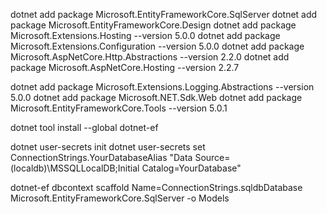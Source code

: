

dotnet add  package  Microsoft.EntityFrameworkCore.SqlServer 
dotnet add  package  Microsoft.EntityFrameworkCore.Design
dotnet add package Microsoft.Extensions.Hosting --version 5.0.0
dotnet add package Microsoft.Extensions.Configuration --version 5.0.0
dotnet add package Microsoft.AspNetCore.Http.Abstractions --version 2.2.0
dotnet add package Microsoft.AspNetCore.Hosting --version 2.2.7
<!-- dotnet add package Microsoft.AspNetCore.App --version 2.2.8 -->
dotnet add package Microsoft.Extensions.Logging.Abstractions --version 5.0.0
dotnet add package Microsoft.NET.Sdk.Web
dotnet add package Microsoft.EntityFrameworkCore.Tools --version 5.0.1



dotnet tool install --global dotnet-ef 

dotnet user-secrets init
dotnet user-secrets set ConnectionStrings.YourDatabaseAlias "Data Source=(localdb)\MSSQLLocalDB;Initial Catalog=YourDatabase"


dotnet-ef   dbcontext  scaffold Name=ConnectionStrings.sqldbDatabase    Microsoft.EntityFrameworkCore.SqlServer  -o Models
